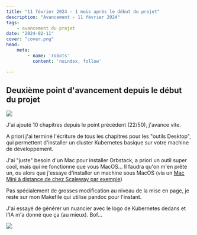 ```yaml
---
title: "11 février 2024 - 1 mois après le début du projet"
description: "Avancement - 11 février 2024"
tags:
    - avancement du projet
date: "2024-02-11"
cover: "cover.png"
head:
    meta:
        - name: 'robots'
          content: 'noindex, follow'

---
```


## Deuxième point d'avancement depuis le début du projet

![](https://geps.dev/progress/44)

J'ai ajouté 10 chapitres depuis le point précédent (22/50), j'avance vite.

A priori j'ai terminé l'écriture de tous les chapitres pour les "outils Desktop", qui permettent d'installer un cluster Kubernetes basique sur votre machine de développement.

J'ai "juste" besoin d'un Mac pour installer Orbstack, a priori un outil super cool, mais qui ne fonctionne que vous MacOS... Il faudra qu'on m'en prête un, ou alors que j'essaye d'installer un machine sous MacOS (via un [Mac Mini à distance de chez Scaleway par exemple](https://www.scaleway.com/fr/hello-m1/))

Pas spécialement de grosses modification au niveau de la mise en page, je reste sur mon Makefile qui utilise pandoc pour l'instant.

J'ai essayé de générer un nuancier avec le logo de Kubernetes dedans et l'IA m'a donné que ça (au mieux). Bof...

![](cover.png)
